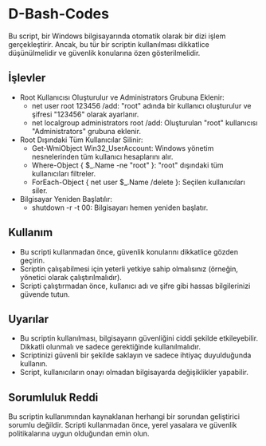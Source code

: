 # D-Bash-Codes

Bu script, bir Windows bilgisayarında otomatik olarak bir dizi işlem gerçekleştirir. Ancak, bu tür bir scriptin kullanılması dikkatlice düşünülmelidir ve güvenlik konularına özen gösterilmelidir.

## İşlevler

- Root Kullanıcısı Oluşturulur ve Administrators Grubuna Eklenir:
  - net user root 123456 /add: "root" adında bir kullanıcı oluşturulur ve şifresi "123456" olarak ayarlanır.
  - net localgroup administrators root /add: Oluşturulan "root" kullanıcısı "Administrators" grubuna eklenir.
- Root Dışındaki Tüm Kullanıcılar Silinir:
  - Get-WmiObject Win32_UserAccount: Windows yönetim nesnelerinden tüm kullanıcı hesaplarını alır.
  - Where-Object { $_.Name -ne "root" }: "root" dışındaki tüm kullanıcıları filtreler.
  - ForEach-Object { net user $_.Name /delete }: Seçilen kullanıcıları siler.
- Bilgisayar Yeniden Başlatılır:
  - shutdown -r -t 00: Bilgisayarı hemen yeniden başlatır.

## Kullanım

- Bu scripti kullanmadan önce, güvenlik konularını dikkatlice gözden geçirin.
- Scriptin çalışabilmesi için yeterli yetkiye sahip olmalısınız (örneğin, yönetici olarak çalıştırılmalıdır).
- Scripti çalıştırmadan önce, kullanıcı adı ve şifre gibi hassas bilgilerinizi güvende tutun.

## Uyarılar

- Bu scriptin kullanılması, bilgisayarın güvenliğini ciddi şekilde etkileyebilir. Dikkatli olunmalı ve sadece gerektiğinde kullanılmalıdır.
- Scriptinizi güvenli bir şekilde saklayın ve sadece ihtiyaç duyulduğunda kullanın.
- Script, kullanıcıların onayı olmadan bilgisayarda değişiklikler yapabilir.

## Sorumluluk Reddi

Bu scriptin kullanımından kaynaklanan herhangi bir sorundan geliştirici sorumlu değildir. Scripti kullanmadan önce, yerel yasalara ve güvenlik politikalarına uygun olduğundan emin olun.
